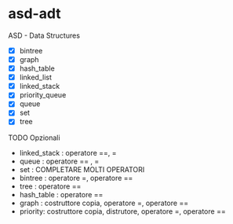 # asd-adt
ASD - Data Structures

- [x] bintree
- [x] graph
- [x] hash_table
- [x] linked_list
- [x] linked_stack
- [x] priority_queue
- [x] queue
- [x] set
- [x] tree

TODO Opzionali
 - linked_stack : operatore ==, =
 - queue : operatore == , =
 - set : COMPLETARE MOLTI OPERATORI
 - bintree : operatore =, operatore == 
 - tree : operatore ==
 - hash_table : operatore ==
 - graph : costruttore copia, operatore =, operatore == 
 - priority: costruttore copia, distrutore, operatore =, operatore ==
